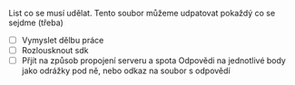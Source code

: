 List co se musí udělat. Tento soubor můžeme udpatovat pokaždý co se sejdme (třeba)
- [ ] Vymyslet dělbu práce
- [ ] Rozlousknout sdk
- [ ] Přjít na způsob propojení serveru a spota
Odpovědi na jednotlivé body jako odrážky pod ně, nebo odkaz na soubor s odpovědí
